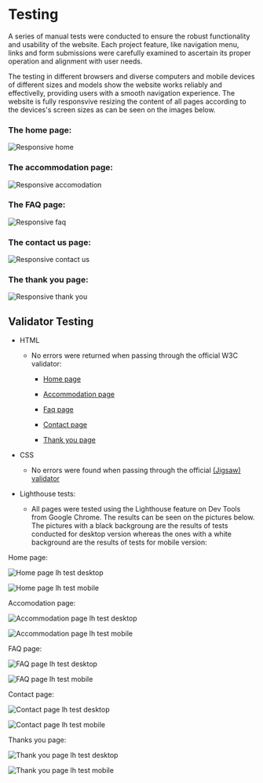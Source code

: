 # Testing 

A series of manual tests were conducted to ensure the robust functionality and usability of the website. Each project feature, like navigation menu, links and form submissions were carefully examined to ascertain its proper operation and alignment with user needs.

The testing in different  browsers and diverse computers and mobile devices of different sizes and models show the website works reliably and effectivelly, providing users with a smooth navigation experience. The website is fully responsvive resizing the content of all pages according to the devices's screen sizes as can be seen on the images below.

### The home page:
![Responsive home](documentation/am-i-responsive-index-two.png)

### The accommodation page:
![Responsive accomodation](documentation/am-i-responsive-accommodation.png)

### The FAQ page:
![Responsive faq](documentation/am-i-responsive-faq.png)

### The contact us page:
![Responsive contact us](documentation/am-i-responsive-contact.png)

### The thank you page:
![Responsive thank you](documentation/am-i-responsive-thankyou.png)

## Validator Testing 

- HTML
  - No errors were returned when passing through the official W3C validator:

    - [Home page](https://validator.w3.org/nu/?doc=https%3A%2F%2Fpswhdev.github.io%2Fpepe-beach-haven%2Findex.html)

    - [Accommodation page](https://validator.w3.org/nu/?doc=https%3A%2F%2Fpswhdev.github.io%2Fpepe-beach-haven%2Faccommodation.html)

    - [Faq page](https://validator.w3.org/nu/?doc=https%3A%2F%2Fpswhdev.github.io%2Fpepe-beach-haven%2Ffaq.html)

    - [Contact page](https://validator.w3.org/nu/?doc=https%3A%2F%2Fpswhdev.github.io%2Fpepe-beach-haven%2Fcontact.html)

    - [Thank you page](https://validator.w3.org/nu/?doc=https%3A%2F%2Fpswhdev.github.io%2Fpepe-beach-haven%2Fthank.html)
  
- CSS
  - No errors were found when passing through the official [(Jigsaw) validator](https://jigsaw.w3.org/css-validator/validator?uri=https%3A%2F%2Fpswhdev.github.io%2Fpepe-beach-haven%2Findex.html&profile=css3svg&usermedium=all&warning=1&vextwarning=&lang=en)
  
- Lighthouse tests:
    - All pages were tested using the Lighthouse feature on Dev Tools from Google Chrome. The results can be seen on the pictures below. The pictures with a black backgroung are the results of tests conducted for desktop version whereas the ones with a white background are the results of tests for mobile version:

Home page:

![Home page lh test desktop](documentation/lh-desktop-index.png)

![Home page lh test mobile](documentation/lh-mobile-index.png)

Accomodation page:

![Accommodation page lh test desktop](documentation/lh-desktop-accommodation.png)

![Accommodation page lh test mobile](documentation/lh-mobile-accommodation.png)

FAQ page:

![FAQ page lh test desktop](documentation/lh-desktop-faq.png)

![FAQ page lh test mobile](documentation/lh-mobile-faq.png)

Contact page:

![Contact page lh test desktop](documentation/lh-desktop-contact.png)

![Contact page lh test mobile](documentation/lh-mobile-contact.png)

Thanks you page:

![Thank you page lh test desktop](documentation/lh-desktop-thankyou.png)

![Thank you page lh test mobile](documentation/lh-mobile-thankyou.png)